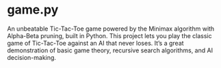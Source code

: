 # game.py
An unbeatable Tic-Tac-Toe game powered by the Minimax algorithm with Alpha-Beta pruning, built in Python.  This project lets you play the classic game of Tic-Tac-Toe against an AI that never loses. It’s a great demonstration of basic game theory, recursive search algorithms, and AI decision-making.
